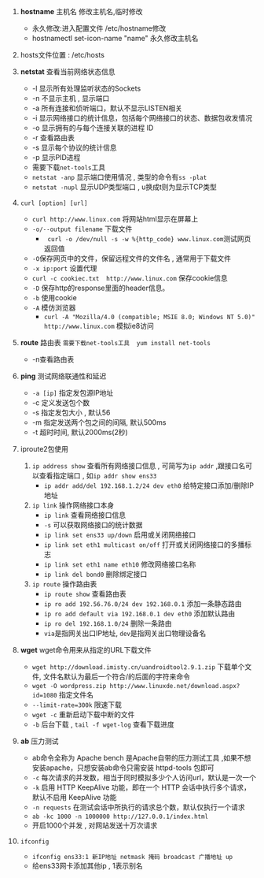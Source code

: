1. **hostname**  主机名  			修改主机名,临时修改
    - 永久修改:进入配置文件 /etc/hostname修改
    - hostnamectl set-icon-name "name"  永久修改主机名

2. hosts文件位置 :  /etc/hosts
	
3. **netstat**		查看当前网络状态信息
    - -l 显示所有处理监听状态的Sockets
    - -n 不显示主机 , 显示端口
    - -a 所有连接和侦听端口，默认不显示LISTEN相关
    - -i 显示网络接口的统计信息，包括每个网络接口的状态、数据包收发情况
    - -o 显示拥有的与每个连接关联的进程 ID
    - -r 查看路由表
    - -s 显示每个协议的统计信息
    - -p 显示PID进程
    - 需要下载`net-tools`工具
    - `netstat -anp` 显示端口使用情况 , 类型的命令有`ss -plat`
    - `netstat -nupl` 显示UDP类型端口 , u换成t则为显示TCP类型
		
5. `curl [option] [url]`
	- `curl http://www.linux.com` 将网站html显示在屏幕上 
	- `-o/--output filename` 下载文件
		- ` curl -o /dev/null -s -w %{http_code} www.linux.com`测试网页返回值
	- `-O`保存网页中的文件，保留远程文件的文件名 , 通常用于下载文件
	- `-x ip:port` 设置代理
	- `curl -c cookiec.txt  http://www.linux.com` 保存cookie信息
	- `-D` 保存http的response里面的header信息。
	- `-b` 使用cookie
	- `-A` 模仿浏览器
		- `curl -A "Mozilla/4.0 (compatible; MSIE 8.0; Windows NT 5.0)" http://www.linux.com` 模拟ie8访问

6. **route** 路由表  `需要下载net-tools工具  yum install net-tools`
	 - -n查看路由表

7. **ping** 测试网络联通性和延迟
	- `-a [ip]` 指定发包源IP地址
	- -c  定义发送包个数
	- -s 指定发包大小 , 默认56
	- -m 指定发送两个包之间的间隔, 默认500ms
	- -t 超时时间, 默认2000ms(2秒)

8. iproute2包使用
	1. `ip address show` 查看所有网络接口信息 , 可简写为`ip addr` ,跟接口名可以查看指定端口 , 如`ip addr show ens33`
		- `ip addr add/del 192.168.1.2/24 dev eth0` 给特定接口添加/删除IP地址
	1. `ip link` 操作网络接口本身
		- `ip link` 查看网络接口信息
		- `-s` 可以获取网络接口的统计数据
		- `ip link set ens33 up/down` 启用或关闭网络接口 
		- `ip link set eth1 multicast on/off` 打开或关闭网络接口的多播标志
		- `ip link set eth1 name eth10` 修改网络接口名称
		- `ip link del bond0` 删除绑定接口
	1. `ip route` 操作路由表
		- `ip route show` 查看路由表
		- `ip ro add 192.56.76.0/24 dev 192.168.0.1` 添加一条静态路由
		- `ip ro add default via 192.168.0.1 dev eth0` 添加默认路由
		- `ip ro del 192.168.1.0/24` 删除一条路由
		-  `via`是指网关出口IP地址, `dev`是指网关出口物理设备名

9. **wget** wget命令用来从指定的URL下载文件
	- `wget http://download.imisty.cn/uandroidtool2.9.1.zip` 下载单个文件, 文件名默认为最后一个符合/的后面的字符来命令
	- `wget -O wordpress.zip http://www.linuxde.net/download.aspx?id=1080` 指定文件名
	- `--limit-rate=300k` 限速下载
	- `wget -c` 重新启动下载中断的文件
	- `-b` 后台下载 , `tail -f wget-log` 查看下载进度

10. **ab** 压力测试
	- ab命令全称为 Apache bench 是Apache自带的压力测试工具 ,如果不想安装apache，只想安装ab命令只需安装 httpd-tools 包即可
	- `-c` 每次请求的并发数，相当于同时模拟多少个人访问url，默认是一次一个
	- `-k` 启用 HTTP KeepAlive 功能，即在一个 HTTP 会话中执行多个请求，默认不启用 KeepAlive 功能
	- `-n requests`  在测试会话中所执行的请求总个数，默认仅执行一个请求
	- `ab -kc 1000 -n 1000000 http://127.0.0.1/index.html`
	- 开启1000个并发 , 对网站发送十万次请求

11. `ifconfig`
	-  `ifconfig ens33:1 新IP地址 netmask 掩码 broadcast 广播地址 up`
	- 给ens33网卡添加其他ip , 1表示别名 


